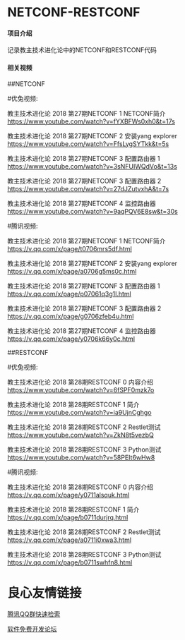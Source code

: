 # NETCONF-RESTCONF

#### 项目介绍
记录教主技术进化论中的NETCONF和RESTCONF代码

#### 相关视频

##NETCONF  

#优兔视频:

教主技术进化论 2018 第27期NETCONF 1 NETCONF简介
https://www.youtube.com/watch?v=fYXBFWs0xh0&t=17s

教主技术进化论 2018 第27期NETCONF 2 安装yang explorer
https://www.youtube.com/watch?v=FfsLygSYTkk&t=5s

教主技术进化论 2018 第27期NETCONF 3 配置路由器 1
https://www.youtube.com/watch?v=3sNFUIWQdVo&t=13s

教主技术进化论 2018 第27期NETCONF 3 配置路由器 2
https://www.youtube.com/watch?v=27dJZutvxhA&t=7s

教主技术进化论 2018 第27期NETCONF 4 监控路由器
https://www.youtube.com/watch?v=9aqPQV6E8sw&t=30s

#腾讯视频:

教主技术进化论 2018 第27期NETCONF 1 NETCONF简介
https://v.qq.com/x/page/t0706mrs5df.html

教主技术进化论 2018 第27期NETCONF 2 安装yang explorer
https://v.qq.com/x/page/a0706g5ms0c.html

教主技术进化论 2018 第27期NETCONF 3 配置路由器 1
https://v.qq.com/x/page/p07061q3g1l.html

教主技术进化论 2018 第27期NETCONF 3 配置路由器 2
https://v.qq.com/x/page/g0706zfeb4u.html

教主技术进化论 2018 第27期NETCONF 4 监控路由器
https://v.qq.com/x/page/y0706k66y0c.html

##RESTCONF  

#优兔视频:

教主技术进化论 2018 第28期RESTCONF 0 内容介绍
https://www.youtube.com/watch?v=6fSPF0mzk7o

教主技术进化论 2018 第28期RESTCONF 1 简介
https://www.youtube.com/watch?v=ia9UjnCghgo

教主技术进化论 2018 第28期RESTCONF 2 Restlet测试
https://www.youtube.com/watch?v=ZkN8t5vezbQ

教主技术进化论 2018 第28期RESTCONF 3 Python测试
https://www.youtube.com/watch?v=58PEIt6wHw8

#腾讯视频:

教主技术进化论 2018 第28期RESTCONF 0 内容介绍
https://v.qq.com/x/page/y0711alsquk.html

教主技术进化论 2018 第28期RESTCONF 1 简介
https://v.qq.com/x/page/b0711durjrq.html

教主技术进化论 2018 第28期RESTCONF 2 Restlet测试
https://v.qq.com/x/page/a0711i0xwa3.html

教主技术进化论 2018 第28期RESTCONF 3 Python测试
https://v.qq.com/x/page/b0711swhfn8.html


 # 良心友情链接

[腾讯QQ群快速检索](http://u.720life.cn/s/8cf73f7c)

[软件免费开发论坛](http://u.720life.cn/s/bbb01dc0)